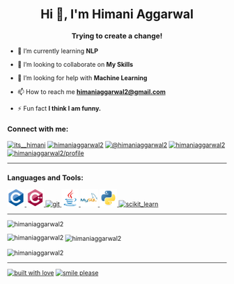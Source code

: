 

<!--
**himaniaggarwal2/himaniaggarwal2** is a ✨ _special_ ✨ repository because its `README.md` (this file) appears on your GitHub profile.

Here are some ideas to get you started:

- 🔭 I’m currently working on ...
- 🌱 I’m currently learning ...
- 👯 I’m looking to collaborate on ...
- 🤔 I’m looking for help with ...
- 💬 Ask me about ...
- 📫 How to reach me: ...
- 😄 Pronouns: ...
- ⚡ Fun fact: ...
-->
<h1 align="center">Hi 👋, I'm Himani Aggarwal</h1>
<h3 align="center">Trying to create a change!</h2>

<!-- <p align="left"> <a href="https://github.com/ryo-ma/github-profile-trophy"><img src="https://github-profile-trophy.vercel.app/?username=himaniaggarwal2" alt="himaniaggarwal2" /></a> </p>
 -->
- 🌱 I’m currently learning **NLP**

- 👯 I’m looking to collaborate on **My Skills**

- 🤝 I’m looking for help with **Machine Learning**

- 📫 How to reach me **himaniaggarwal2@gmail.com**

- ⚡ Fun fact **I think I am funny.**

<!-- ### Blogs posts -->
<!-- BLOG-POST-LIST:START -->
<!-- BLOG-POST-LIST:END -->

<h3 align="left">Connect with me:</h3>
<p align="left">
<a href="https://twitter.com/its__himani" target="blank"><img align="center" src="https://raw.githubusercontent.com/rahuldkjain/github-profile-readme-generator/master/src/images/icons/Social/twitter.svg" alt="its__himani" height="30" width="40" /></a>
<a href="https://linkedin.com/in/himaniaggarwal2" target="blank"><img align="center" src="https://raw.githubusercontent.com/rahuldkjain/github-profile-readme-generator/master/src/images/icons/Social/linked-in-alt.svg" alt="himaniaggarwal2" height="30" width="40" /></a>
<a href="https://medium.com/@himaniaggarwal2" target="blank"><img align="center" src="https://raw.githubusercontent.com/rahuldkjain/github-profile-readme-generator/master/src/images/icons/Social/medium.svg" alt="@himaniaggarwal2" height="30" width="40" /></a>
<a href="https://www.leetcode.com/himaniaggarwal2" target="blank"><img align="center" src="https://raw.githubusercontent.com/rahuldkjain/github-profile-readme-generator/master/src/images/icons/Social/leet-code.svg" alt="himaniaggarwal2" height="30" width="40" /></a>
<a href="https://auth.geeksforgeeks.org/user/himaniaggarwal2/profile" target="blank"><img align="center" src="https://raw.githubusercontent.com/rahuldkjain/github-profile-readme-generator/master/src/images/icons/Social/geeks-for-geeks.svg" alt="himaniaggarwal2/profile" height="30" width="40" /></a>
</p>

---

<h3 align="left">Languages and Tools:</h3>
<p align="left"> <a href="https://www.cprogramming.com/" target="_blank"> <img src="https://raw.githubusercontent.com/devicons/devicon/master/icons/c/c-original.svg" alt="c" width="40" height="40"/> </a> <a href="https://www.w3schools.com/cpp/" target="_blank"> <img src="https://raw.githubusercontent.com/devicons/devicon/master/icons/cplusplus/cplusplus-original.svg" alt="cplusplus" width="40" height="40"/> </a> <a href="https://git-scm.com/" target="_blank"> <img src="https://www.vectorlogo.zone/logos/git-scm/git-scm-icon.svg" alt="git" width="40" height="40"/> </a> <a href="https://www.java.com" target="_blank"> <img src="https://raw.githubusercontent.com/devicons/devicon/master/icons/java/java-original.svg" alt="java" width="40" height="40"/> </a> <a href="https://www.mysql.com/" target="_blank"> <img src="https://raw.githubusercontent.com/devicons/devicon/master/icons/mysql/mysql-original-wordmark.svg" alt="mysql" width="40" height="40"/> </a> <a href="https://www.python.org" target="_blank"> <img src="https://raw.githubusercontent.com/devicons/devicon/master/icons/python/python-original.svg" alt="python" width="40" height="40"/> </a> <a href="https://scikit-learn.org/" target="_blank"> <img src="https://upload.wikimedia.org/wikipedia/commons/0/05/Scikit_learn_logo_small.svg" alt="scikit_learn" width="40" height="40"/> </a> </p>

---

<p align="left"> <img src="https://komarev.com/ghpvc/?username=himaniaggarwal2&label=Profile%20views&color=0e75b6&style=flat" alt="himaniaggarwal2" /> </p>


<p><img align="left" src="https://github-readme-stats.vercel.app/api/top-langs?username=himaniaggarwal2&show_icons=true&locale=en&layout=compact" alt="himaniaggarwal2" /></p>

<p>&nbsp;<img align="center" src="https://github-readme-stats.vercel.app/api?username=himaniaggarwal2&show_icons=true&locale=en" alt="himaniaggarwal2" /></p>

<p><img align="center" src="https://github-readme-streak-stats.herokuapp.com/?user=himaniaggarwal2&" alt="himaniaggarwal2" /></p>

---
[![built with love](https://forthebadge.com/images/badges/built-with-love.svg)](https://www.linkedin.com/in/himaniaggarwal2/) [![smile please](https://forthebadge.com/images/badges/makes-people-smile.svg)](https://github.com/himaniaggarwal2/)
